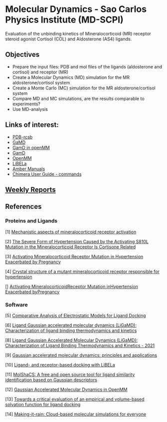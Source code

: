 # Molecular Dynamics - Sao Carlos Physics Institute (MD-SCPI)

Evaluation of the unbinding kinetics of Mineralocorticoid (MR) receptor steroid agonist Cortisol (COL) and Aldosterone (AS4) ligands.


## Objectives

- Prepare the input files: PDB and mol files of the ligands (aldosterone and cortisol) and receptor (MR)
- Create a Molecular Dynamics (MD) simulation for the MR aldosterone/cortisol system
- Create a Monte Carlo (MC) simulation for the MR aldosterone/cortisol system
- Compare MD and MC simulations, are the results comparable to experiments?
- Use MD-analysis

## Links of interest:

- [PDB-rcsb](https://www.rcsb.org/)
- [GaMD](http://miaolab.org/GaMD/)
- [GamD in openMM](https://github.com/ljmartin/openmm_gamd)
- [GamD](https://github.com/MiaoLab20/GaMD-OpenMM)
- [OpenMM](https://github.com/openmm/openmm)
- [LiBELa](https://github.com/alessandronascimento/LiBELa)
- [Amber Manuals](http://ambermd.org/doc12/Amber22.pdf)
- [Chimera User Guide - commands](https://www.cgl.ucsf.edu/chimera/docs/UsersGuide/framecommand.html)


## [Weekly Reports](https://saguileran.github.io/MD-SCPI/Reports/)


## References

### Proteins and Ligands

[1] [Mechanistic aspects of mineralocorticoid receptor activation](https://reader.elsevier.com/reader/sd/pii/S0085253815468644?token=DD3F83E8E16FA5690227FDF101F9E90AE9B71E9354A0C682904FE8E2C2A683B22EB819B6DF7372B86DDB5F00FBB62164&originRegion=us-east-1&originCreation=20230228185341)

[2] [The Severe Form of Hypertension Caused by the Activating S810L Mutation in the Mineralocorticoid Receptor Is Cortisone Related](https://pubmed.ncbi.nlm.nih.gov/12538613/)

[3] [Activating Mineralocorticoid Receptor Mutation in Hypertension Exacerbated by Pregnancy](https://www.science.org/doi/epdf/10.1126/science.289.5476.119)

[4] [Crystal structure of a mutant mineralocorticoid receptor responsible for hypertension](https://www.nature.com/articles/nsmb939)

[] [Activating MineralocorticoidReceptor Mutation inHypertension Exacerbated byPregnancy](https://www.science.org/doi/epdf/10.1126/science.289.5476.119)

### Software

[5] [Comparative Analysis of Electrostatic Models for Ligand Docking](https://www.frontiersin.org/articles/10.3389/fmolb.2019.00052/full)

[6] [Ligand Gaussian accelerated molecular dynamics (LiGaMD):
Characterization of ligand binding thermodynamics and kinetics](https://www.biorxiv.org/content/10.1101/2020.04.20.051979v1.full.pdf)

[8] [Ligand Gaussian Accelerated Molecular Dynamics (LiGaMD):
Characterization of Ligand Binding Thermodynamics and Kinetics - 2021](https://pubs.acs.org/doi/pdf/10.1021/acs.jctc.0c00395)

[9] [Gaussian accelerated molecular dynamics: principles and applications](http://miaolab.org/library/documents/2021-WIREs_GaMD.pdf)

[10] [Ligand- and receptor-based docking with LiBELa](https://pubmed.ncbi.nlm.nih.gov/26141308/)

[11] [MolShaCS: A free and open source tool for ligand similarity identification based
on Gaussian descriptors](https://reader.elsevier.com/reader/sd/pii/S0223523412006824?token=505CA34938BA9801282431D305185F62931911820538A228E6B97282A877D9F8E0EDF1194E046E02FB60090D0D93B694&originRegion=us-east-1&originCreation=20230224192727)

[12] [Gaussian Accelerated Molecular Dynamics in OpenMM](https://pubs.acs.org/doi/pdf/10.1021/acs.jpcb.2c03765)

[13] [Towards a critical evaluation of an empirical and volume-based solvation function for ligand docking](https://journals.plos.org/plosone/article?id=10.1371/journal.pone.0174336)

[14] [Making-it-rain: Cloud-based molecular simulations for everyone](https://zenodo.org/record/5196783#.Y_z-0rTMK3w)
